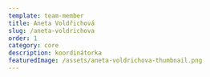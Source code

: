```yaml
---
template: team-member
title: Aneta Voldřichová
slug: /aneta-voldrichova
order: 1
category: core
description: koordinátorka
featuredImage: /assets/aneta-voldrichova-thumbnail.png
---
```




